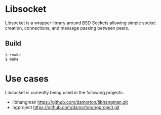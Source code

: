 # Libsocket

Libsocket is a wrapper library around BSD Sockets allowing simple socket creation, connections, and message passing between peers. 

## Build

```
$ cmake .
$ make
```

# Use cases

Libsocket is currently being used in the following projects:

- libhangman  https://github.com/damorton/libhangman.git
- ngproject   https://github.com/damorton/ngproject.git
